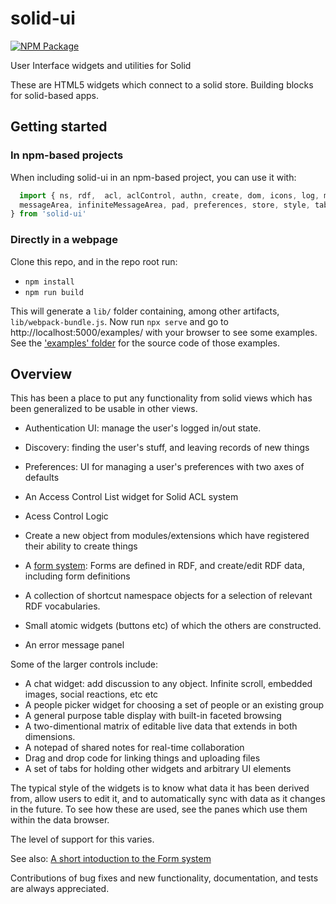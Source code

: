 # solid-ui

[![NPM Package](https://img.shields.io/npm/v/solid-ui.svg)](https://www.npmjs.com/package/solid-ui)

User Interface widgets and utilities for Solid

These are HTML5 widgets which connect to a solid store. Building blocks for solid-based apps.

## Getting started
### In npm-based projects
When including solid-ui in an npm-based project, you can use it with:

```js
  import { ns, rdf,  acl, aclControl, authn, create, dom, icons, log, matrix, media,
  messageArea, infiniteMessageArea, pad, preferences, store, style, table, tabs, utils, widgets, versionInfo
} from 'solid-ui'

```
### Directly in a webpage
Clone this repo, and in the repo root run:

* `npm install`
* `npm run build`

This will generate a `lib/` folder containing, among other artifacts, `lib/webpack-bundle.js`.
Now run `npx serve` and go to http://localhost:5000/examples/ with your browser to see some examples.
See the ['examples' folder](https://github.com/solid/solid-ui/tree/examples/examples) for the
source code of those examples.

## Overview
This has been a place to put any functionality from solid views which has been generalized to be usable in other views.

- Authentication UI: manage the user's logged in/out state.
- Discovery: finding the user's stuff, and leaving records of new things
- Preferences: UI for managing a user's preferences with two axes of defaults
- An Access Control List widget for Solid ACL system
- Acess Control Logic
- Create a new object from modules/extensions which have registered their ability to create things

- A [form system](https://solid.github.io/solid-ui/Documentation/forms-intro.html): Forms are defined in RDF, and create/edit RDF data, including form definitions
- A collection of shortcut namespace objects for a selection of relevant RDF vocabularies.
- Small atomic widgets (buttons etc) of which the others are constructed.
- An error message panel

Some of the larger controls include:

- A chat widget: add discussion to any object. Infinite scroll, embedded images, social reactions, etc etc
- A people picker widget for choosing a set of people or an existing group
- A general purpose table display with built-in faceted browsing
- A two-dimentional matrix of editable live data that extends in both dimensions.
- A notepad of shared notes for real-time collaboration
- Drag and drop code for linking things and uploading files
- A set of tabs for holding other widgets and arbitrary UI elements

The typical style of the widgets is to know what data it has been derived from,
allow users to edit it, and to automatically sync with data as it changes in the future.
To see how these are used, see the panes which use them within the data browser.

The level of support for this varies.

See also: [A short intoduction to the Form system](https://solid.github.io/solid-ui/Documentation/forms-intro.html)

Contributions of bug fixes and new functionality, documentation, and tests are
always appreciated.
